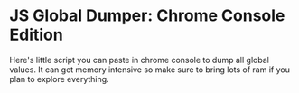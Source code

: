 # JS Global Dumper: Chrome Console Edition
Here's little script you can paste in chrome console to dump all global values.  It can get memory intensive so make sure to bring lots of ram if you plan to explore everything.
